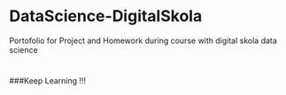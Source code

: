 # DataScience-DigitalSkola
Portofolio for Project and Homework during course with digital skola data science
#
###Keep Learning !!!
